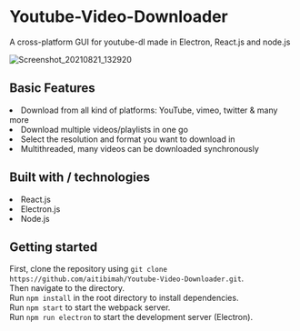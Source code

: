 # Youtube-Video-Downloader
A cross-platform GUI for youtube-dl made in Electron, React.js and node.js

![Screenshot_20210821_132920](https://user-images.githubusercontent.com/42843659/130321838-21dc13ab-09e9-48f4-a4dd-304cfa165eae.png)

## Basic Features
<li>Download from all kind of platforms: YouTube, vimeo, twitter & many more
<li>Download multiple videos/playlists in one go
<li>Select the resolution and format you want to download in
<li>Multithreaded, many videos can be downloaded synchronously

## Built with / technologies
<li>React.js
<li>Electron.js
<li>Node.js
  
## Getting started
First, clone the repository using `git clone https://github.com/aitibimah/Youtube-Video-Downloader.git`.
  <br>
Then navigate to the directory.
  <br>
Run `npm install` in the root directory to install dependencies.
  <br>
Run `npm start` to start the webpack server.
  <br>
Run `npm run electron` to start the development server (Electron).





  
